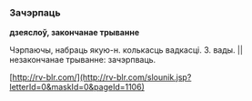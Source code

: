 ### Зачэрпаць
**дзеяслоў, закончанае трыванне**

Чэрпаючы, набраць якую-н. колькасць вадкасці. З. вады. || незакончанае трыванне: зачэрпваць.

<a rel="author">[http://rv-blr.com/](http://rv-blr.com/slounik.jsp?letterId=0&maskId=0&pageId=1106)</a>
